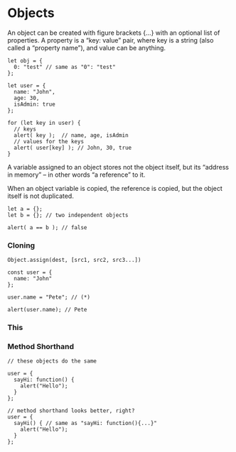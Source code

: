 # Objects

An object can be created with figure brackets {…} with an optional list of properties. A property is a “key: value” pair, where key is a string (also called a “property name”), and value can be anything.

```
let obj = {
  0: "test" // same as "0": "test"
};
```

```
let user = {
  name: "John",
  age: 30,
  isAdmin: true
};

for (let key in user) {
  // keys
  alert( key );  // name, age, isAdmin
  // values for the keys
  alert( user[key] ); // John, 30, true
}
```

A variable assigned to an object stores not the object itself, but its “address in memory” – in other words “a reference” to it.

When an object variable is copied, the reference is copied, but the object itself is not duplicated.

```
let a = {};
let b = {}; // two independent objects

alert( a == b ); // false
```


### Cloning

```
Object.assign(dest, [src1, src2, src3...])
```

```
const user = {
  name: "John"
};

user.name = "Pete"; // (*)

alert(user.name); // Pete
```

### This

### Method Shorthand

```
// these objects do the same

user = {
  sayHi: function() {
    alert("Hello");
  }
};

// method shorthand looks better, right?
user = {
  sayHi() { // same as "sayHi: function(){...}"
    alert("Hello");
  }
};
```